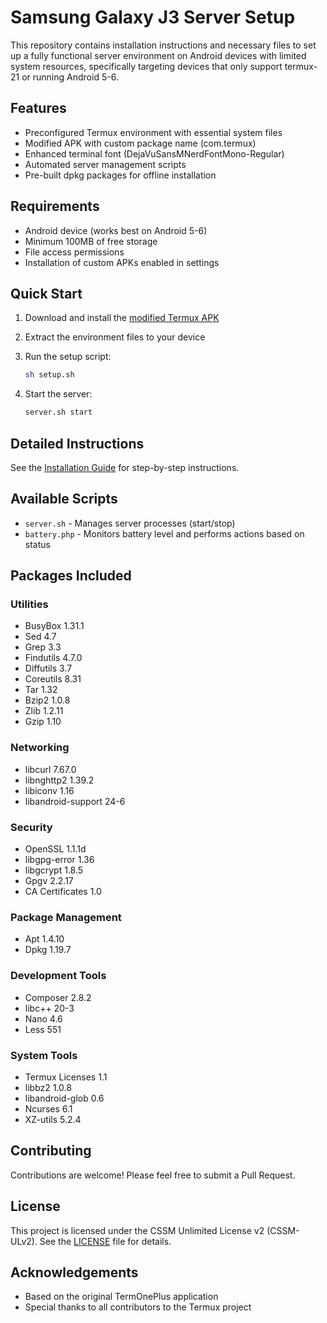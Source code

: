 # Samsung Galaxy J3 Server Setup

This repository contains installation instructions and necessary files to set up a fully functional server environment on Android devices with limited system resources, specifically targeting devices that only support termux-21 or running Android 5-6.

## Features

- Preconfigured Termux environment with essential system files
- Modified APK with custom package name (com.termux)
- Enhanced terminal font (DejaVuSansMNerdFontMono-Regular)
- Automated server management scripts
- Pre-built dpkg packages for offline installation

## Requirements

- Android device (works best on Android 5-6)
- Minimum 100MB of free storage
- File access permissions
- Installation of custom APKs enabled in settings

## Quick Start

1. Download and install the [modified Termux APK](https://github.com/yourusername/j3-server-setup/releases/download/v1.0/termux-modified.apk)

2. Extract the environment files to your device

3. Run the setup script:
   ```bash
   sh setup.sh
   ```

4. Start the server:
   ```bash
   server.sh start
   ```

## Detailed Instructions

See the [Installation Guide](docs/INSTALLATION.md) for step-by-step instructions.

## Available Scripts

- `server.sh` - Manages server processes (start/stop)
- `battery.php` - Monitors battery level and performs actions based on status

## Packages Included

### Utilities
- BusyBox 1.31.1
- Sed 4.7
- Grep 3.3
- Findutils 4.7.0
- Diffutils 3.7
- Coreutils 8.31
- Tar 1.32
- Bzip2 1.0.8
- Zlib 1.2.11
- Gzip 1.10

### Networking
- libcurl 7.67.0
- libnghttp2 1.39.2
- libiconv 1.16
- libandroid-support 24-6

### Security
- OpenSSL 1.1.1d
- libgpg-error 1.36
- libgcrypt 1.8.5
- Gpgv 2.2.17
- CA Certificates 1.0

### Package Management
- Apt 1.4.10
- Dpkg 1.19.7

### Development Tools
- Composer 2.8.2
- libc++ 20-3
- Nano 4.6
- Less 551

### System Tools
- Termux Licenses 1.1
- libbz2 1.0.8
- libandroid-glob 0.6
- Ncurses 6.1
- XZ-utils 5.2.4

## Contributing

Contributions are welcome! Please feel free to submit a Pull Request.

## License

This project is licensed under the CSSM Unlimited License v2 (CSSM-ULv2). See the [LICENSE](LICENSE) file for details.

## Acknowledgements

- Based on the original TermOnePlus application
- Special thanks to all contributors to the Termux project
